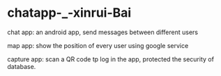 # chatapp-_-xinrui-Bai

chat app: an android app, send messages between different users

map app: show the position of every user using google service

capture app: scan a QR code tp log in the app, protected the security of database.
